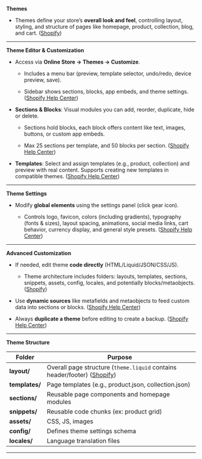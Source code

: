 
**Themes**

- Themes define your store’s **overall look and feel**, controlling layout, styling, and structure of pages like homepage, product, collection, blog, and cart. ([Shopify](https://shopify.dev/docs/storefronts/themes/architecture?utm_source=chatgpt.com "Theme architecture - Shopify.dev"))
    

---

**Theme Editor & Customization**

- Access via **Online Store → Themes → Customize**.
    
    - Includes a menu bar (preview, template selector, undo/redo, device preview, save).
        
    - Sidebar shows sections, blocks, app embeds, and theme settings. ([Shopify Help Center](https://help.shopify.com/en/manual/online-store/themes/customizing-themes/edit/theme-editor?utm_source=chatgpt.com "Customizing your online store using the theme editor"))
        
- **Sections & Blocks**: Visual modules you can add, reorder, duplicate, hide or delete.
    
    - Sections hold blocks, each block offers content like text, images, buttons, or custom app embeds.
        
    - Max 25 sections per template, and 50 blocks per section. ([Shopify Help Center](https://help.shopify.com/en/manual/online-store/themes/theme-structure?utm_source=chatgpt.com "Shopify Help Center | Theme structure"))
        
- **Templates**: Select and assign templates (e.g., product, collection) and preview with real content. Supports creating new templates in compatible themes. ([Shopify Help Center](https://help.shopify.com/en/manual/online-store/themes/managing-themes/versions?utm_source=chatgpt.com "Theme architecture versions and sources - Shopify Support"))
    

---

**Theme Settings**

- Modify **global elements** using the settings panel (click gear icon).
    
    - Controls logo, favicon, colors (including gradients), typography (fonts & sizes), layout spacing, animations, social media links, cart behavior, currency display, and general style presets. ([Shopify Help Center](https://help.shopify.com/en/manual/online-store/themes/customizing-themes/theme-editor/theme-settings?utm_source=chatgpt.com "Shopify Help Center | Theme settings"))
        

---

**Advanced Customization**

- If needed, edit theme **code directly** (HTML/Liquid/JSON/CSS/JS).
    
    - Theme architecture includes folders: layouts, templates, sections, snippets, assets, config, locales, and potentially blocks/metaobjects. ([Shopify](https://shopify.dev/docs/storefronts/themes/architecture?utm_source=chatgpt.com "Theme architecture - Shopify.dev"))
        
- Use **dynamic sources** like metafields and metaobjects to feed custom data into sections or blocks. ([Shopify Help Center](https://help.shopify.com/en/manual/online-store/themes/theme-structure/sections-and-blocks?utm_source=chatgpt.com "Shopify Help Center | Sections and blocks"))
    
- Always **duplicate a theme** before editing to create a backup. ([Shopify Help Center](https://help.shopify.com/en/manual/online-store/themes/customizing-themes?utm_source=chatgpt.com "Shopify Help Center | Customizing themes"))
    

---

**Theme Structure**

|Folder|Purpose|
|---|---|
|**layout/**|Overall page structure (`theme.liquid` contains header/footer) ([Shopify](https://shopify.dev/docs/storefronts/themes/architecture?utm_source=chatgpt.com "Theme architecture - Shopify.dev"))|
|**templates/**|Page templates (e.g., product.json, collection.json)|
|**sections/**|Reusable page components and homepage modules|
|**snippets/**|Reusable code chunks (ex: product grid)|
|**assets/**|CSS, JS, images|
|**config/**|Defines theme settings schema|
|**locales/**|Language translation files|

---

